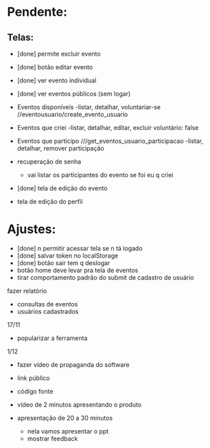 # Pendente:

## Telas:

- [done] permite excluir evento
- [done] botão editar evento
- [done] ver evento individual
- [done] ver eventos públicos (sem logar)
- Eventos disponíveis
  -listar, detalhar, voluntariar-se
  //eventousuario/create_evento_usuario

- Eventos que criei
  -listar, detalhar, editar, excluir
  voluntário: false
- Eventos que participo ///get_eventos_usuario_participacao
  -listar, detalhar, remover participação
- recuperação de senha
  - vai listar os participantes do evento se foi eu q criei
- [done] tela de edição do evento
- tela de edição do perfil

# Ajustes:

- [done] n permitir acessar tela se n tá logado
- [done] salvar token no localStorage
- [done] botão sair tem q deslogar
- botão home deve levar pra tela de eventos
- tirar comportamento padrão do submit de cadastro de usuário

fazer relatório

- consultas de eventos
- usuários cadastrados

17/11

- popularizar a ferramenta

1/12

- fazer vídeo de propaganda do software
- link público
- código fonte

- vídeo de 2 minutos apresentando o produto

- apresentação de 20 a 30 minutos
  - nela vamos apresentar o ppt
  - mostrar feedback
